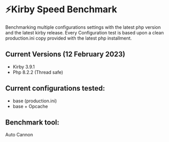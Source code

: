 # ⚡️Kirby Speed Benchmark

Benchmarking multiple configurations settings with the latest php version and the latest kirby release. Every Configuration test is based upon a clean production.ini copy provided with the latest php installment.

## Current Versions (12 February 2023)

- Kirby 3.9.1
- Php 8.2.2 (Thread safe)

## Current configurations tested:

- base (production.ini)
- base + Opcache

## Benchmark tool:

Auto Cannon

